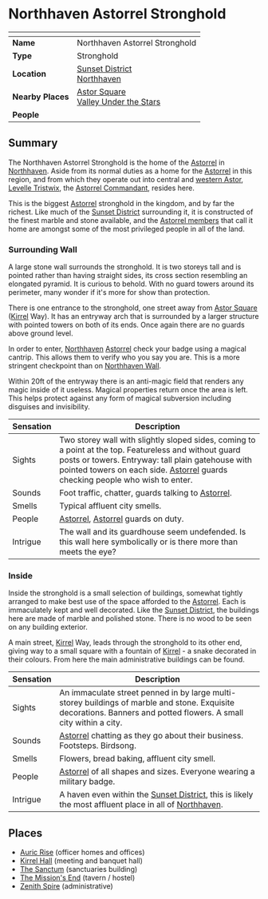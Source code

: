 # Northhaven Astorrel Stronghold

| []() | |
| --- | --- |
| **Name** | Northhaven Astorrel Stronghold |
| **Type** | Stronghold |
| **Location** | [Sunset District](../districts/sunset-district.md)<br />[Northhaven](../cities/northhaven.md) |
| **Nearby Places** | [Astor Square](../structures/astor-square.md)<br />[Valley Under the Stars](../buildings/inns-taverns/valley-under-the-stars.md) |
| **People** | |

## Summary

The Northhaven Astorrel Stronghold is the home of the [Astorrel](../../civilisations/kingdom-of-astor/organisations/astorrel/astorrel.md) in [Northhaven](../cities/northhaven.md). Aside from its normal duties as a home for the [Astorrel](../../civilisations/kingdom-of-astor/organisations/astorrel/astorrel.md) in this region, and from which they operate out into central and [western Astor](../regions/western-astor.md), [Levelle Tristwix](../../people/levelle-tristwix.md), the [Astorrel Commandant](../../civilisations/kingdom-of-astor/organisations/astorrel/ranks/8-commandant.md), resides here.

This is the biggest [Astorrel](../../civilisations/kingdom-of-astor/organisations/astorrel/astorrel.md) stronghold in the kingdom, and by far the richest. Like much of the [Sunset District](../districts/sunset-district.md) surrounding it, it is constructed of the finest marble and stone available, and the [Astorrel members](../../civilisations/kingdom-of-astor/organisations/astorrel/ranks/1-member.md) that call it home are amongst some of the most privileged people in all of the land.

### Surrounding Wall

A large stone wall surrounds the stronghold. It is two storeys tall and is pointed rather than having straight sides, its cross section resembling an elongated pyramid. It is curious to behold. With no guard towers around its perimeter, many wonder if it's more for show than protection.

There is one entrance to the stronghold, one street away from [Astor Square](../structures/astor-square.md) ([Kirrel](../../gods/gods/kirrel.md) Way). It has an entryway arch that is surrounded by a larger structure with pointed towers on both of its ends. Once again there are no guards above ground level.

In order to enter, [Northhaven](../cities/northhaven.md) [Astorrel](../../civilisations/kingdom-of-astor/organisations/astorrel/astorrel.md) check your badge using a magical cantrip. This allows them to verify who you say you are. This is a more stringent checkpoint than on [Northhaven Wall](../structures/northhaven-wall.md).

Within 20ft of the entryway there is an anti-magic field that renders any magic inside of it useless. Magical properties return once the area is left. This helps protect against any form of magical subversion including disguises and invisibility.

| Sensation | Description |
| ---- | --- |
| Sights | Two storey wall with slightly sloped sides, coming to a point at the top. Featureless and without guard posts or towers. Entryway: tall plain gatehouse with pointed towers on each side. [Astorrel](../../civilisations/kingdom-of-astor/organisations/astorrel/astorrel.md) guards checking people who wish to enter. |
| Sounds | Foot traffic, chatter, guards talking to [Astorrel](../../civilisations/kingdom-of-astor/organisations/astorrel/astorrel.md). |
| Smells | Typical affluent city smells. |
| People | [Astorrel](../../civilisations/kingdom-of-astor/organisations/astorrel/astorrel.md), [Astorrel](../../civilisations/kingdom-of-astor/organisations/astorrel/astorrel.md) guards on duty. |
| Intrigue | The wall and its guardhouse seem undefended. Is this wall here symbolically or is there more than meets the eye? |

### Inside

Inside the stronghold is a small selection of buildings, somewhat tightly arranged to make best use of the space afforded to the [Astorrel](../../civilisations/kingdom-of-astor/organisations/astorrel/astorrel.md). Each is immaculately kept and well decorated. Like the [Sunset District](../districts/sunset-district.md), the buildings here are made of marble and polished stone. There is no wood to be seen on any building exterior.

A main street, [Kirrel](../../gods/gods/kirrel.md) Way, leads through the stronghold to its other end, giving way to a small square with a fountain of [Kirrel](../../gods/gods/kirrel.md) - a snake decorated in their colours. From here the main administrative buildings can be found.

| Sensation | Description |
| ---- | --- |
| Sights | An immaculate street penned in by large multi-storey buildings of marble and stone. Exquisite decorations. Banners and potted flowers. A small city within a city. |
| Sounds | [Astorrel](../../civilisations/kingdom-of-astor/organisations/astorrel/astorrel.md) chatting as they go about their business. Footsteps. Birdsong. |
| Smells | Flowers, bread baking, affluent city smell. |
| People | [Astorrel](../../civilisations/kingdom-of-astor/organisations/astorrel/astorrel.md) of all shapes and sizes. Everyone wearing a military badge. |
| Intrigue | A haven even within the [Sunset District](../districts/sunset-district.md), this is likely the most affluent place in all of [Northhaven](../cities/northhaven.md). |

## Places

- [Auric Rise](../buildings/auric-rise.md) (officer homes and offices)
- [Kirrel Hall](../buildings/kirrel-hall.md) (meeting and banquet hall)
- [The Sanctum](../buildings/the-sanctum.md) (sanctuaries building)
- [The Mission's End](../buildings/inns-taverns/the-missions-end.md) (tavern / hostel)
- [Zenith Spire](../buildings/zenith-spire.md) (administrative)
